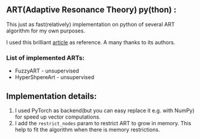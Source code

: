 ## ART(Adaptive Resonance Theory) py(thon) :

This just as fast(relatively) implementation on python of several ART algorithm for my own purposes.


I used this brilliant [article](https://arxiv.org/abs/1905.11437) as reference. A many thanks to its authors.

### List of implemented ARTs:
 - FuzzyART - unsupervised
 - HyperShpereArt - unsupervised

## Implementation details:
1. I used PyTorch as backend(but you can easy replace it e.g. with NumPy) for speed up vector computations.
2. I add the ```restrict_nodes``` param to restrict ART to grow in memory. This help to fit the algorithm when there is memory restrictions.






